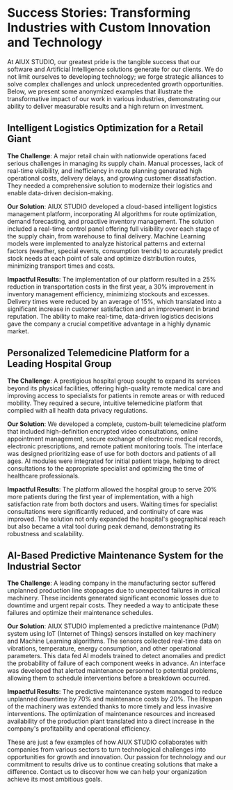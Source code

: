 # Success Stories: Transforming Industries with Custom Innovation and Technology

At AIUX STUDIO, our greatest pride is the tangible success that our software and Artificial Intelligence solutions generate for our clients. We do not limit ourselves to developing technology; we forge strategic alliances to solve complex challenges and unlock unprecedented growth opportunities. Below, we present some anonymized examples that illustrate the transformative impact of our work in various industries, demonstrating our ability to deliver measurable results and a high return on investment.

## Intelligent Logistics Optimization for a Retail Giant

**The Challenge**: A major retail chain with nationwide operations faced serious challenges in managing its supply chain. Manual processes, lack of real-time visibility, and inefficiency in route planning generated high operational costs, delivery delays, and growing customer dissatisfaction. They needed a comprehensive solution to modernize their logistics and enable data-driven decision-making.

**Our Solution**: AIUX STUDIO developed a cloud-based intelligent logistics management platform, incorporating AI algorithms for route optimization, demand forecasting, and proactive inventory management. The solution included a real-time control panel offering full visibility over each stage of the supply chain, from warehouse to final delivery. Machine Learning models were implemented to analyze historical patterns and external factors (weather, special events, consumption trends) to accurately predict stock needs at each point of sale and optimize distribution routes, minimizing transport times and costs.

**Impactful Results**: The implementation of our platform resulted in a 25% reduction in transportation costs in the first year, a 30% improvement in inventory management efficiency, minimizing stockouts and excesses. Delivery times were reduced by an average of 15%, which translated into a significant increase in customer satisfaction and an improvement in brand reputation. The ability to make real-time, data-driven logistics decisions gave the company a crucial competitive advantage in a highly dynamic market.

## Personalized Telemedicine Platform for a Leading Hospital Group

**The Challenge**: A prestigious hospital group sought to expand its services beyond its physical facilities, offering high-quality remote medical care and improving access to specialists for patients in remote areas or with reduced mobility. They required a secure, intuitive telemedicine platform that complied with all health data privacy regulations.

**Our Solution**: We developed a complete, custom-built telemedicine platform that included high-definition encrypted video consultations, online appointment management, secure exchange of electronic medical records, electronic prescriptions, and remote patient monitoring tools. The interface was designed prioritizing ease of use for both doctors and patients of all ages. AI modules were integrated for initial patient triage, helping to direct consultations to the appropriate specialist and optimizing the time of healthcare professionals.

**Impactful Results**: The platform allowed the hospital group to serve 20% more patients during the first year of implementation, with a high satisfaction rate from both doctors and users. Waiting times for specialist consultations were significantly reduced, and continuity of care was improved. The solution not only expanded the hospital's geographical reach but also became a vital tool during peak demand, demonstrating its robustness and scalability.

## AI-Based Predictive Maintenance System for the Industrial Sector

**The Challenge**: A leading company in the manufacturing sector suffered unplanned production line stoppages due to unexpected failures in critical machinery. These incidents generated significant economic losses due to downtime and urgent repair costs. They needed a way to anticipate these failures and optimize their maintenance schedules.

**Our Solution**: AIUX STUDIO implemented a predictive maintenance (PdM) system using IoT (Internet of Things) sensors installed on key machinery and Machine Learning algorithms. The sensors collected real-time data on vibrations, temperature, energy consumption, and other operational parameters. This data fed AI models trained to detect anomalies and predict the probability of failure of each component weeks in advance. An interface was developed that alerted maintenance personnel to potential problems, allowing them to schedule interventions before a breakdown occurred.

**Impactful Results**: The predictive maintenance system managed to reduce unplanned downtime by 70% and maintenance costs by 20%. The lifespan of the machinery was extended thanks to more timely and less invasive interventions. The optimization of maintenance resources and increased availability of the production plant translated into a direct increase in the company's profitability and operational efficiency.

These are just a few examples of how AIUX STUDIO collaborates with companies from various sectors to turn technological challenges into opportunities for growth and innovation. Our passion for technology and our commitment to results drive us to continue creating solutions that make a difference. Contact us to discover how we can help your organization achieve its most ambitious goals.
